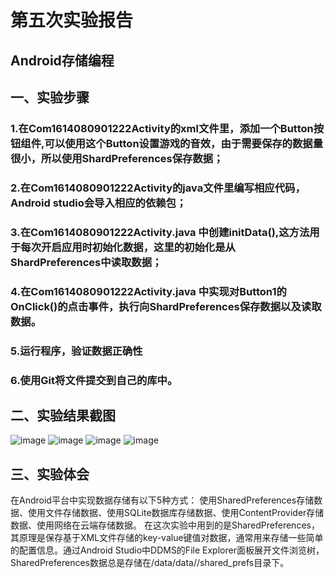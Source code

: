 # 第五次实验报告
## Android存储编程
## 一、实验步骤
### 1.在Com1614080901222Activity的xml文件里，添加一个Button按钮组件,可以使用这个Button设置游戏的音效，由于需要保存的数据量很小，所以使用ShardPreferences保存数据；
### 2.在Com1614080901222Activity的java文件里编写相应代码，Android studio会导入相应的依赖包；
### 3.在Com1614080901222Activity.java 中创建initData(),这方法用于每次开启应用时初始化数据，这里的初始化是从ShardPreferences中读取数据；
### 4.在Com1614080901222Activity.java 中实现对Button1的OnClick()的点击事件，执行向ShardPreferences保存数据以及读取数据。
### 5.运行程序，验证数据正确性
### 6.使用Git将文件提交到自己的库中。
## 二、实验结果截图
![image](https://github.com/imagic97/android-labs-2018/blob/master/com1614080901222/实验5截图1.png)
![image](https://github.com/imagic97/android-labs-2018/blob/master/com1614080901222/实验5截图2.png)
![image](https://github.com/imagic97/android-labs-2018/blob/master/com1614080901222/实验5截图3.png)
![image](https://github.com/imagic97/android-labs-2018/blob/master/com1614080901222/实验5截图4.png)
## 三、实验体会
在Android平台中实现数据存储有以下5种方式： 使用SharedPreferences存储数据、使用文件存储数据、使用SQLite数据库存储数据、使用ContentProvider存储数据、使用网络在云端存储数据。
在这次实验中用到的是SharedPreferences，其原理是保存基于XML文件存储的key-value键值对数据，通常用来存储一些简单的配置信息。通过Android Studio中DDMS的File Explorer面板展开文件浏览树，SharedPreferences数据总是存储在/data/data/<package name>/shared_prefs目录下。
